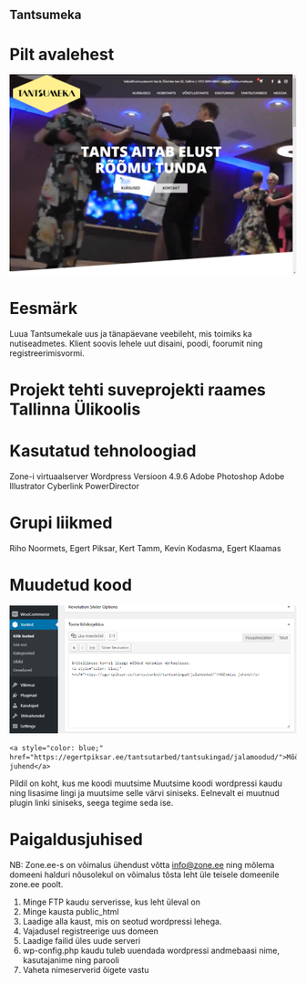 ## Tantsumeka

# Pilt avalehest
![alt text](Capture.PNG)

# Eesmärk
Luua Tantsumekale uus ja tänapäevane veebileht, mis toimiks ka nutiseadmetes. Klient soovis lehele uut disaini, poodi, foorumit ning registreerimisvormi.

# Projekt tehti suveprojekti raames Tallinna Ülikoolis

# Kasutatud tehnoloogiad
Zone-i virtuaalserver
Wordpress Versioon 4.9.6
Adobe Photoshop
Adobe Illustrator
Cyberlink PowerDirector

# Grupi liikmed
Riho Noormets, Egert Piksar, Kert Tamm, Kevin Kodasma, Egert Klaamas

# Muudetud kood
![alt text](1Capture.PNG)

```
<a style="color: blue;" href="https://egertpiksar.ee/tantsutarbed/tantsukingad/jalamoodud/">Mõõtmise juhend</a>
```

Pildil on koht, kus me koodi muutsime
Muutsime koodi wordpressi kaudu ning lisasime lingi ja muutsime selle värvi siniseks. Eelnevalt ei muutnud plugin linki siniseks, seega tegime seda ise.

# Paigaldusjuhised
NB: Zone.ee-s on võimalus ühendust võtta info@zone.ee ning mõlema domeeni halduri nõusolekul on võimalus tõsta leht üle teisele domeenile zone.ee poolt. 

1. Minge FTP kaudu serverisse, kus leht üleval on   
2. Minge kausta public_html   
3. Laadige alla kaust, mis on seotud wordpressi lehega.   
4. Vajadusel registreerige uus domeen   
5. Laadige failid üles uude serveri   
6. wp-config.php kaudu tuleb uuendada wordpressi  andmebaasi nime, kasutajanime ning parooli   
7. Vaheta nimeserverid õigete vastu   
